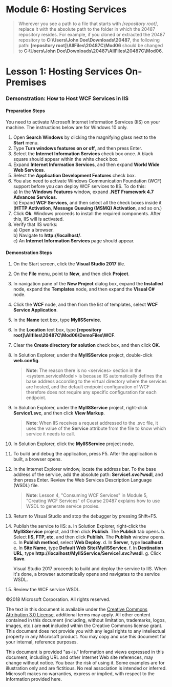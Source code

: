 # Module 6: Hosting Services

> Wherever  you see a path to a file that starts with *[repository root]*, replace it with the absolute path to the folder in which the 20487 repository resides.
> For example, if you cloned or extracted the 20487 repository to **C:\Users\John Doe\Downloads\20487**,
the following path: **[repository root]\AllFiles\20487C\Mod06** should be changed to **C:\Users\John Doe\Downloads\20487\AllFiles\20487C\Mod06**.

# Lesson 1: Hosting Services On-Premises

### Demonstration: How to Host WCF Services in IIS

#### Preparation Steps

You need to activate Microsoft Internet Information Services (IIS) on your machine. The instructions below are for Windows 10 only.

1. Open **Search Windows** by clicking the magnifying glass next to the **Start** menu.
2. Type **Turn windows features on or off**, and then press Enter.
3. Select the **Internet Information Services** check box once. A black square should appear within the white check box.
4. Expand **Internet Information Services**, and then expand **World Wide Web Services**.
5. Select the **Application Development Features** check box.
6. You also need to activate Windows Communication Foundation (WCF) support before you can deploy WCF services to IIS. To do this:  
	a) In the **Windows Features** window, expand **.NET Framework 4.7 Advances Services**.  
	b) Expand **WCF Services**, and then select all the check boxes inside it (**HTTP Activation**, **Message Queuing (MSMQ) Activation**, and so on.) 
7. Click **Ok**. Windows proceeds to install the required components. After this, IIS will is activated.
8. Verify that IIS works:  
	a) Open a browser.  
	b) Navigate to **http://localhost/**.  
	c) An **Internet Information Services** page should appear.

#### Demonstration Steps

1. On the Start screen, click the **Visual Studio 2017** tile.
2. On the **File** menu, point to **New**, and then click **Project**.
3. In navigation pane of the **New Project** dialog box, expand the **Installed** node, expand the **Templates** node, and then expand the **Visual C#** node.
4. Click the **WCF** node, and then from the list of templates, select **WCF Service Application**.
5. In the **Name** text box, type **MyIISService**.
6. In the **Location** text box, type **[repository root]\Allfiles\20487C\Mod06\DemoFiles\WCF**.
7. Clear the **Create directory for solution** check box, and then click **OK**.
8. In Solution Explorer, under the **MyIISService** project, double-click **web.config**.

    >**Note**: The reason there is no &lt;services&gt; section in the &lt;system.serviceModel&gt; is because IIS automatically defines the base address according to the virtual directory where the services are hosted, and the default endpoint configuration of WCF therefore does not require any specific configuration for each endpoint.

9. In Solution Explorer, under the **MyIISService** project, right-click **Service1.svc**, and then click **View Markup**.

    >**Note**: When IIS receives a request addressed to the .svc file, it uses the value of the **Service** attribute from the file to know which service it needs to call.

10. In Solution Explorer, click the **MyIISService** project node.
11. To build and debug the application, press F5. After the application is built, a browser opens.
12. In the Internet Explorer window, locate the address bar. To the base address of the service, add the absolute path: **Service1.svc?wsdl**, and then press Enter. Review the Web Services Description Language (WSDL) file.

    >**Note**: Lesson 4, &quot;Consuming WCF Services&quot; in Module 5, "Creating WCF Services" of Course 20487 explains how to use WSDL to generate service proxies.

13. Return to Visual Studio and stop the debugger by pressing Shift+F5.
14. Publish the service to IIS:
	a. In Solution Explorer, right-click the **MyIISService** project, and then click **Publish**. The **Publish** tab opens.
	b. Select **IIS, FTP, etc**, and then click **Publish**. The **Publish** window opens.
	c. In **Publish method**, select **Web Deploy**.
	d. In **Server**, type **localhost**.
	e. In **Site Name**, type **Default Web Site/MyIISService**.
	f. In **Destination URL**, type **http://localhost/MyIISService/Service1.svc?wsdl**.
	g. Click **Save**.  
	
    Visual Studio 2017 proceeds to build and deploy the service to IIS. When it's done, a browser automatically opens and navigates to the service WSDL.
    
15. Review the WCF service WSDL.

©2018 Microsoft Corporation. All rights reserved.

The text in this document is available under the [Creative Commons Attribution 3.0 License](https://creativecommons.org/licenses/by/3.0/legalcode), additional terms may apply. All other content contained in this document (including, without limitation, trademarks, logos, images, etc.) are **not** included within the Creative Commons license grant. This document does not provide you with any legal rights to any intellectual property in any Microsoft product. You may copy and use this document for your internal, reference purposes.

This document is provided &quot;as-is.&quot; Information and views expressed in this document, including URL and other Internet Web site references, may change without notice. You bear the risk of using it. Some examples are for illustration only and are fictitious. No real association is intended or inferred. Microsoft makes no warranties, express or implied, with respect to the information provided here.
